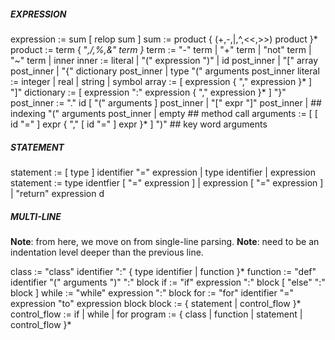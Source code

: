 
##### EXPRESSION ######
expression := sum [ relop sum ]
sum := product { (+,-,|,^,<<,>>) product }*
product := term { "*,/,%,&" term }*
term := "-" term | "+" term | "not" term | "~" term | inner
inner := literal | "(" expression ")" | id post_inner |
"[" array post_inner | "{" dictionary post_inner | type "(" arguments post_inner
literal := integer | real | string | symbol
array := [ expression { "," expression }* ] "]"
dictionary := [ expression ":" expression { "," expression }* ] "}"
post_inner := "." id [ "(" arguments ] post_inner |
"[" expr "]" post_inner | ## indexing
"(" arguments post_inner | empty ## method call
arguments := [ [ id "=" ] expr  { "," [ id "=" ] expr }* ] ")"  ## key word arguments

##### STATEMENT ######
statement := [ type ] identifier "=" expression | type identifier | expression
statement := type identfier [ "=" expression ] | expression [ "=" expression ] | "return" expression
d
##### MULTI-LINE ###### 
**Note**: from here, we move on from single-line parsing.
**Note**: need to be an indentation level deeper than the previous line.

class := "class" identifier ":" { type identifier | function }*
function := "def" identifier "(" arguments ")" ":" block
if := "if" expression ":" block [ "else" ":" block ]
while := "while" expression ":" block
for := "for" identifier "=" expression "to" expression block
block := { statement | control_flow }*
control_flow := if | while | for
program := { class | function | statement | control_flow }*


